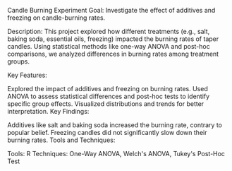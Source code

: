 Candle Burning Experiment
Goal: Investigate the effect of additives and freezing on candle-burning rates.

Description:
This project explored how different treatments (e.g., salt, baking soda, essential oils, freezing) impacted the burning rates of taper candles. Using statistical methods like one-way ANOVA and post-hoc comparisons, we analyzed differences in burning rates among treatment groups.

Key Features:

Explored the impact of additives and freezing on burning rates.
Used ANOVA to assess statistical differences and post-hoc tests to identify specific group effects.
Visualized distributions and trends for better interpretation.
Key Findings:

Additives like salt and baking soda increased the burning rate, contrary to popular belief.
Freezing candles did not significantly slow down their burning rates.
Tools and Techniques:

Tools: R
Techniques: One-Way ANOVA, Welch's ANOVA, Tukey's Post-Hoc Test
